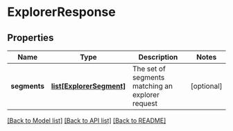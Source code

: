 # ExplorerResponse

## Properties
Name | Type | Description | Notes
------------ | ------------- | ------------- | -------------
**segments** | [**list[ExplorerSegment]**](ExplorerSegment.md) | The set of segments matching an explorer request | [optional] 

[[Back to Model list]](../README.md#documentation-for-models) [[Back to API list]](../README.md#documentation-for-api-endpoints) [[Back to README]](../README.md)

